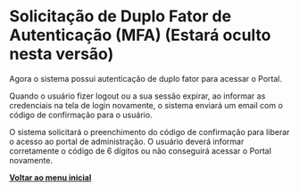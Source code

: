 # Solicitação de Duplo Fator de Autenticação (MFA) (Estará oculto nesta versão)

Agora o sistema possui autenticação de duplo fator para acessar o Portal. &#x20;

Quando o usuário fizer logout ou a sua sessão expirar, ao informar as credenciais na tela de login novamente, o sistema enviará um email com o código de confirmação para o usuário. &#x20;

O sistema solicitará o preenchimento do código de confirmação para liberar o acesso ao portal de administração. O usuário deverá informar corretamente o código de 6 dígitos ou não conseguirá acessar o Portal novamente.



[**Voltar ao menu inicial**](./)
